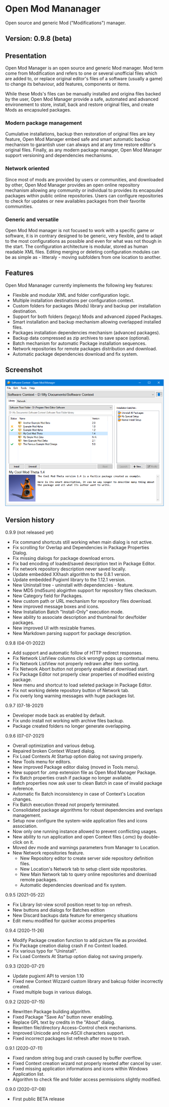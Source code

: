 # Open Mod Mananager

Open source and generic Mod ("Modifications") manager.

## Version: 0.9.8 (beta)

## Presentation

Open Mod Manager is an open source and generic Mod manager. Mod term come from
Modification and refers to one or several unofficial files which are added to, or
replace original editor's files of a software (usually a game) to change its behaviour,
add features, components or items.

While these Mods's files can be manually installed and origina files backed by the user,
Open Mod Manager provide a safe, automated and advanced environement to store, install,
back and restore original files, and create Mods as encapsuled packages.

### Modern package management

Cumulative installations, backup then restoration of original files are key feature,
Open Mod Manager embed safe and smart automatic backup mechanism to garantish user can
always and at any time restore editor's original files. Finally, as any modern package
manager, Open Mod Manager support versioning and dependencies mechanisms.

### Network oriented

Since most of mods are provided by users or communities, and downloaded by other, Open
Mod Manager provides an open online repository mechanism allowing any community or
individual to provides its encapsuled packages within public online repositories. Users
can configure repositories to check for updates or new availables packages from their
favorite communities.

### Generic and versatile

Open Mod Mod manager is not focused to work with a specific game or software, it is in
contrary designed to be generic, very flexible, and to adapt to the most configurations
as possible and even for what was not though in the start. The configuration
architecture is modular, stored as human readable XML files. Editing merging or
deleting configuration modules can be as simple as - litteraly - moving subfolders
from one location to another.

## Features

Open Mod Mananager currently implements the following key features:

- Flexible and modular XML and folder configuration logic.
- Multiple installation destinations per configuration context.
- Custom folders for packages (Mods) library and backup per installation destination.
- Support for both folders (legacy) Mods and advanced zipped Packages.
- Smart installation and backup mechanism allowing overlapped installed files.
- Packages installation dependencies mechanism (advanced packages).
- Backup data compressed as zip archives to save space (optional).
- Batch mechanism for automatic Package installation sequences.
- Network repositories for remote packages distribution and download.
- Automatic package dependencies download and fix system.

## Screenshot

![Open Mod Mananager Screenshot](screenshot.png)

## Version history

0.9.9 (not released yet)
 - Fix command shortcuts still working when main dialog is not active.
 - Fix scrolling for Overlap and Dependencies in Package Properties Dialog.
 - Fix missing dialogs for package download errors.
 - Fix bad encoding of loaded/saved description text in Package Editor.
 - Fix network repository description never saved locally.
 - Update embedded XXhash algorithm to the 0.8.1 version.
 - Update embedded Pugixml library to the 1.12.1 version.
 - New Uninstall tree - uninstall with dependencies - feature.
 - New MD5 (md5sum) alogirthm support for repository files checksum.
 - New Category field for Packages.
 - New custom path or URL mechanism for repository files download.
 - New improved message boxes and icons.
 - New Installation Batch "Install-Only" execution mode.
 - New ability to associate description and thumbnail for dev/folder packages.
 - New improved UI with resizable frames.
 - New Markdown parsing support for package description.

0.9.8 (04-01-2022)
 - Add support and automatic follow of HTTP redirect responses.
 - Fix Network ListView columns click wrongly pops up contextual menu.
 - Fix Network ListView not properly redrawn after item sorting.
 - Fix Network Abort button not properly enabled at download start.
 - Fix Package Editor not properly clear properties of modified existing package.
 - New menu and shortcut to load seleted package in Package Editor.
 - Fix not working delete repository button of Network tab.
 - Fix overly long warning messages with huge packages list.

0.9.7 (07-18-2021)
 - Developer mode back as enabled by default.
 - Fix undo install not working with archive files backup.
 - Package created folders no longer generate overlapping.

0.9.6 (07-07-2021)
 - Overall optimization and various debug.
 - Repaired broken Context Wizard dialog.
 - Fix Load Contexts At Startup option dialog not saving properly.
 - New Tools menu for editors.
 - New improved Package editor dialog (moved in Tools menu).
 - New support for .omp extension file as Open Mod Manager Package.
 - Fix Batch properties crash if package no longer available.
 - Batch properties now ask user to clean Batch in case of invalid package reference.
 - Automatic fix Batch inconsistency in case of Context's Location changes.
 - Fix Batch execution thread not properly terminated.
 - Consolidated package algorithms for robust dependencies and overlaps management.
 - Setup now configure the system-wide application files and icons association.
 - Now only one running instance allowed to prevent conflicting usages.
 - New ability to run application and open Context files (.omc) by double-click on it.
 - Moved dev mode and warnings parameters from Manager to Location.
 - New Network repositories feature.
   - New Repository editor to create server side repository definition files.
   - New Location's Network tab to setup client side repositories.
   - New Main Network tab to query online repositories and download remote packages.
   - Automatic dependencies download and fix system.

0.9.5 (2021-05-22)
 - Fix Library list-view scroll position reset to top on refresh.
 - New buttons and dialogs for Batches edition
 - New Discard backups data feature for emergency situations
 - Edit menu modified for quicker access properties

0.9.4 (2020-11-26)
 - Modify Package creation function to add picture file as provided.
 - Fix Package creation dialog crash if no Context loaded.
 - Fix various typo for "Uninstall".
 - Fix Load Contexts At Startup option dialog not saving properly.

0.9.3 (2020-07-21)
 - Update pugixml API to version 1.10
 - Fixed new Context Wizzard custom library and bakcup folder incorrectly created.
 - Fixed multiple bugs in various dialogs.

0.9.2 (2020-07-15)
 - Rewritten Package building algorithm.
 - Fixed Package "Save As" button never enabling.
 - Replace GPL text by credits in the "About" dialog.
 - Rewritten file/directory Access-Control check mechanisms.
 - Improved Unicode and non-ASCII characters support.
 - Fixed incorrect packages list refresh after move to trash.

0.9.1 (2020-07-11)
 - Fixed random string bug and crash caused by buffer overflow.
 - Fixed Context creation wizard not properly reseted after cancel by user.
 - Fixed missing application informations and icons within Windows Application list.
 - Algorithm to check file and folder access permissions slightly modified.

0.9.0 (2020-07-08)
 - First public BETA release
